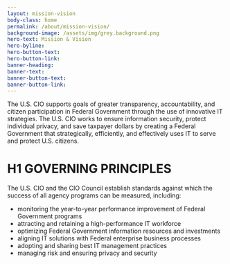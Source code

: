 ```yaml
---
layout: mission-vision
body-class: home
permalink: /about/mission-vision/
background-image: /assets/img/grey.background.png
hero-text: Mission & Vision
hero-byline:
hero-button-text: 
hero-button-link: 
banner-heading: 
banner-text: 
banner-button-text: 
banner-button-link: 
---
```

The U.S. CIO supports goals of greater transparency, accountability, and citizen participation in Federal Government through the use of innovative IT strategies. The U.S. CIO works to ensure information security, protect individual privacy, and save taxpayer dollars by creating a Federal Government that strategically, efficiently, and effectively uses IT to serve and protect U.S. citizens.

# H1 GOVERNING PRINCIPLES
The U.S. CIO and the CIO Council establish standards against which the success of all agency programs can be measured, including:

- monitoring the year-to-year performance improvement of Federal Government programs
- attracting and retaining a high-performance IT workforce
- optimizing Federal Government information resources and investments
- aligning IT solutions with Federal enterprise business processes
- adopting and sharing best IT management practices
- managing risk and ensuring privacy and security
